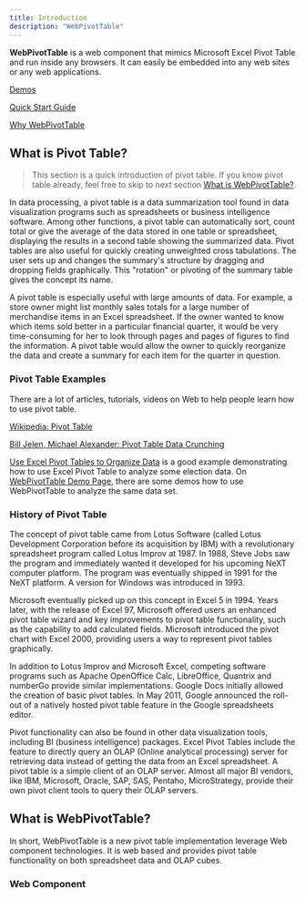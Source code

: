```yaml
---
title: Introduction
description: "WebPivotTable"
---
```


__WebPivotTable__ is a web component that mimics Microsoft Excel Pivot Table and run inside any browsers. 
It can easily be embedded into any web sites or any web applications. 

[Demos](/demo) <br/>

[Quick Start Guide](/doc/quick-start-guide) <br/>

[Why WebPivotTable](/doc/why-webpivottable)


## What is Pivot Table?

> This section is a quick introduction of pivot table. If you know pivot table already, feel free to skip to next section [What is WebPivotTable?](#what-is-webpivottable-). 

<p class="Alert Alert--info">
In data processing, a pivot table is a data summarization tool found in data visualization programs such as spreadsheets
or business intelligence software. Among other functions, a pivot table can automatically sort, count total
or give the average of the data stored in one table or spreadsheet, displaying the results in a second table
showing the summarized data. Pivot tables are also useful for quickly creating unweighted cross tabulations.
The user sets up and changes the summary's structure by dragging and dropping fields graphically.
This "rotation" or pivoting of the summary table gives the concept its name.
</p>

A pivot table is especially useful with large amounts of data. For example, a store owner might list monthly sales totals
for a large number of merchandise items in an Excel spreadsheet. If the owner wanted to know which items sold better in a
particular financial quarter, it would be very time-consuming for her to look through pages and pages of figures to find
the information. A pivot table would allow the owner to quickly reorganize the data and create a summary for each item
for the quarter in question.

### Pivot Table Examples

There are a lot of articles, tutorials, videos on Web to help people learn how to use pivot table.

[Wikipedia: Pivot Table](https://en.wikipedia.org/wiki/Pivot_table)

[Bill Jelen, Michael Alexander: Pivot Table Data Crunching](http://www.mrexcel.com/2013books/pvttdc2013book.html)

[Use Excel Pivot Tables to Organize Data](http://www.timeatlas.com/excel-pivot-tables/) 
is a good example demonstrating how to use Excel Pivot Table to analyze some election data.
On [WebPivotTable Demo Page](/demo), there are some demos how to use WebPivotTable to analyze the same data set.
 

### History of Pivot Table

The concept of pivot table came from Lotus Software (called Lotus Development Corporation before its acquisition by IBM)
with a revolutionary spreadsheet program called Lotus Improv at 1987. In 1988, Steve Jobs saw the program and immediately
wanted it developed for his upcoming NeXT computer platform. The program was eventually shipped in 1991 for the NeXT platform.
A version for Windows was introduced in 1993.

Microsoft eventually picked up on this concept in Excel 5 in 1994. Years later, with the release of Excel 97, Microsoft
offered users an enhanced pivot table wizard and key improvements to pivot table functionality, such as the capability
to add calculated fields. Microsoft introduced the pivot chart with Excel 2000, providing users a way to represent pivot
tables graphically.

In addition to Lotus Improv and Microsoft Excel, competing software programs such as Apache OpenOffice Calc, LibreOffice,
Quantrix and numberGo provide similar implementations. Google Docs initially allowed the creation of basic pivot tables.
In May 2011, Google announced the roll-out of a natively hosted pivot table feature in the Google spreadsheets editor.

Pivot functionality can also be found in other data visualization tools, including BI (business intelligence) packages.
Excel Pivot Tables include the feature to directly query an OLAP (Online analytical processing) server for retrieving
data instead of getting the data from an Excel spreadsheet. A pivot table is a simple client of an OLAP server.
Almost all major BI vendors, like IBM, Microsoft, Oracle, SAP, SAS, Pentaho, MicroStrategy, provide their own pivot
client tools to query their OLAP servers.

## What is WebPivotTable?

In short, WebPivotTable is a new pivot table implementation leverage Web component technologies. It is web based and provides pivot
table functionality on both spreadsheet data and OLAP cubes.

### Web Component

